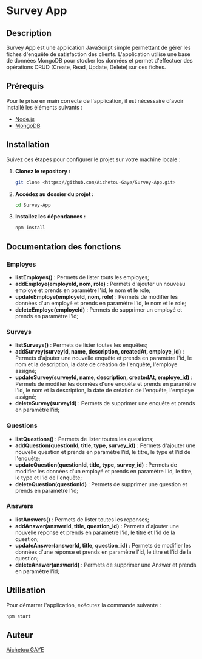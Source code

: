 # Survey App

## Description

Survey App est une application JavaScript simple permettant de gérer les fiches d'enquête de satisfaction des clients. L'application utilise une base de données MongoDB pour stocker les données et permet d'effectuer des opérations CRUD (Create, Read, Update, Delete) sur ces fiches.

## Prérequis

Pour le prise en main correcte de l'application, il est nécessaire d'avoir installé les éléments suivants :

- [Node.js](https://nodejs.org/)
- [MongoDB](https://www.mongodb.com/try/download/community)

## Installation 

Suivez ces étapes pour configurer le projet sur votre machine locale :

1. **Clonez le repository :**

    ```bash
    git clone <https://github.com/Aichetou-Gaye/Survey-App.git>
    ```

2. **Accédez au dossier du projet :**

    ```bash
    cd Survey-App
    ```

3. **Installez les dépendances :**

    ```bash
    npm install
    ```

## Documentation des fonctions 

### Employes

- **listEmployes()** : Permets de lister touts les employes;
- **addEmploye(employeId, nom, role)** : Permets d'ajouter un nouveau employe et prends en paramètre l'id, le nom et le role;
- **updateEmploye(employeId, nom, role)** : Permets de modifier les données d'un employé et prends en paramètre l'id, le nom et le role;
- **deleteEmploye(employeId)** : Permets de supprimer un employé et prends en paramètre l'id;

### Surveys

- **listSurveys()** : Permets de lister toutes les enquêtes;
- **addSurvey(surveyId, name, description, createdAt, employe_id)** : Permets d'ajouter une nouvelle enquête et prends en paramètre l'id, le nom et la description, la date de création de l'enquête, l'employe assigné;
- **updateSurvey(surveyId, name, description, createdAt, employe_id)** : Permets de modifier les données d'une enquête et prends en paramètre l'id, le nom et la description, la date de création de l'enquête, l'employe assigné;
- **deleteSurvey(surveyId)** : Permets de supprimer une enquête et prends en paramètre l'id;

### Questions

- **listQuestions()** : Permets de lister toutes les questions;
- **addQuestion(questionId, title, type, survey_id)** : Permets d'ajouter une nouvelle question et prends en paramètre l'id, le titre, le type et l'id de l'enquête;
- **updateQuestion(questionId, title, type, survey_id)** : Permets de modifier les données d'un employé et prends en paramètre l'id, le titre, le type et l'id de l'enquête;
- **deleteQuestion(questionId)** : Permets de supprimer une question et prends en paramètre l'id;

### Answers

- **listAnswers()** : Permets de lister toutes les reponses;
- **addAnswer(answerId, title, question_id)** : Permets d'ajouter une nouvelle reponse et prends en paramètre l'id, le titre et l'id de la question;
- **updateAnswer(answerId, title, question_id)** : Permets de modifier les données d'une réponse et prends en paramètre l'id, le titre et l'id de la question;
- **deleteAnswer(answerId)** : Permets de supprimer une Answer et prends en paramètre l'id;

## Utilisation

Pour démarrer l'application, exécutez la commande suivante :

```bash
npm start
```
## Auteur

[Aichetou GAYE](https://github.com/Aichetou-Gaye)

